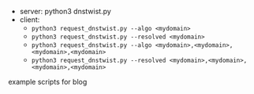 - server: python3 dnstwist.py
- client:
  - `python3 request_dnstwist.py --algo <mydomain>`
  - `python3 request_dnstwist.py --resolved <mydomain>`
  - `python3 request_dnstwist.py --algo <mydomain>,<mydomain>,<mydomain>,<mydomain>`
  - `python3 request_dnstwist.py --resolved <mydomain>,<mydomain>,<mydomain>,<mydomain>`

example scripts for blog
